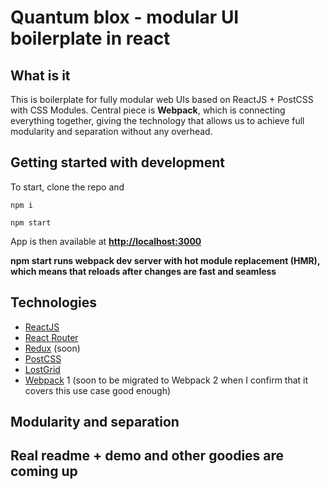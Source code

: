 # Quantum blox - modular UI boilerplate in react

## What is it

This is boilerplate for fully modular web UIs based on ReactJS + PostCSS with CSS Modules. Central piece is **Webpack**, which is connecting everything together, giving the technology that allows us to achieve full modularity and separation without any overhead. 

## Getting started with development

To start, clone the repo and

```
npm i 

npm start
```

App is then available at **[http://localhost:3000](http://localhost:3000)**


**npm start runs webpack dev server with hot module replacement (HMR), which means that reloads after changes are fast and seamless**

## Technologies

* [ReactJS](https://facebook.github.io/react/) 
* [React Router](https://github.com/ReactTraining/react-router)
* [Redux](http://redux.js.org/) (soon)
* [PostCSS](https://github.com/postcss)
* [LostGrid](http://lostgrid.org/docs.html#getting-started)
* [Webpack](https://webpack.js.org/) 1 (soon to be migrated to Webpack 2 when I confirm that it covers this use case good enough)

## Modularity and separation

## Real readme + demo and other goodies are coming up